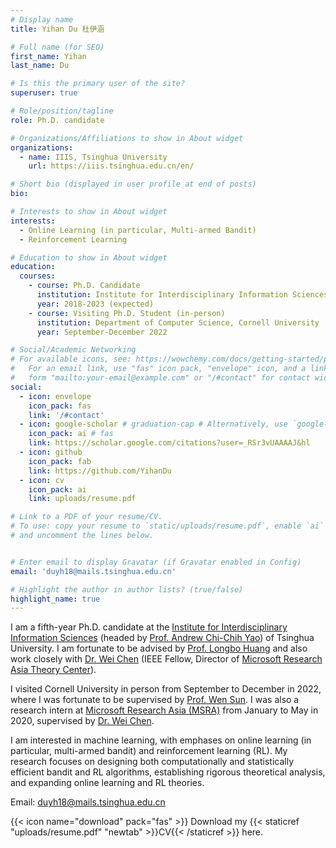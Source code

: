 ```yaml
---
# Display name
title: Yihan Du 杜伊涵

# Full name (for SEO)
first_name: Yihan
last_name: Du

# Is this the primary user of the site?
superuser: true

# Role/position/tagline
role: Ph.D. candidate

# Organizations/Affiliations to show in About widget
organizations:
  - name: IIIS, Tsinghua University
    url: https://iiis.tsinghua.edu.cn/en/

# Short bio (displayed in user profile at end of posts)
bio: 

# Interests to show in About widget
interests:
  - Online Learning (in particular, Multi-armed Bandit)
  - Reinforcement Learning

# Education to show in About widget
education:
  courses:
    - course: Ph.D. Candidate
      institution: Institute for Interdisciplinary Information Sciences (IIIS), Tsinghua University
      year: 2018-2023 (expected)
    - course: Visiting Ph.D. Student (in-person)
      institution: Department of Computer Science, Cornell University
      year: September-December 2022

# Social/Academic Networking
# For available icons, see: https://wowchemy.com/docs/getting-started/page-builder/#icons
#   For an email link, use "fas" icon pack, "envelope" icon, and a link in the
#   form "mailto:your-email@example.com" or "/#contact" for contact widget.
social:
  - icon: envelope
    icon_pack: fas
    link: '/#contact'
  - icon: google-scholar # graduation-cap # Alternatively, use `google-scholar` icon from `ai` icon pack
    icon_pack: ai # fas
    link: https://scholar.google.com/citations?user=_RSr3vUAAAAJ&hl
  - icon: github
    icon_pack: fab
    link: https://github.com/YihanDu
  - icon: cv
    icon_pack: ai
    link: uploads/resume.pdf

# Link to a PDF of your resume/CV.
# To use: copy your resume to `static/uploads/resume.pdf`, enable `ai` icons in `params.yaml`,
# and uncomment the lines below.


# Enter email to display Gravatar (if Gravatar enabled in Config)
email: 'duyh18@mails.tsinghua.edu.cn'

# Highlight the author in author lists? (true/false)
highlight_name: true
---
```


I am a fifth-year Ph.D. candidate at the [Institute for Interdisciplinary Information Sciences](https://iiis.tsinghua.edu.cn/en/) (headed by [Prof. Andrew Chi-Chih Yao](https://iiis.tsinghua.edu.cn/yao/)) of Tsinghua University. I am fortunate to be advised by [Prof. Longbo Huang](https://people.iiis.tsinghua.edu.cn/~huang/) and also work closely with [Dr. Wei Chen](https://www.microsoft.com/en-us/research/people/weic/) (IEEE Fellow, Director of [Microsoft Research Asia Theory Center](https://www.microsoft.com/en-us/research/group/msr-asia-theory-center/)).  

I visited Cornell University in person from September to December in 2022, where I was fortunate to be supervised by [Prof. Wen Sun](https://wensun.github.io/). I was also a research intern at [Microsoft Research Asia (MSRA)](https://www.microsoft.com/en-us/research/lab/microsoft-research-asia/) from January to May in 2020, supervised by [Dr. Wei Chen](https://www.microsoft.com/en-us/research/people/weic/).

I am interested in machine learning, with emphases on online learning (in particular, multi-armed bandit) and reinforcement learning (RL). 
My research focuses on designing both computationally and statistically efficient bandit and RL algorithms, establishing rigorous theoretical analysis, and expanding online learning and RL theories.

Email: duyh18@mails.tsinghua.edu.cn

{{< icon name="download" pack="fas" >}} Download my {{< staticref "uploads/resume.pdf" "newtab" >}}CV{{< /staticref >}} here.

